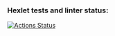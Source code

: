 ### Hexlet tests and linter status:
[![Actions Status](https://github.com/alex-prog4/frontend-project-44/actions/workflows/hexlet-check.yml/badge.svg)](https://github.com/alex-prog4/frontend-project-44/actions)
